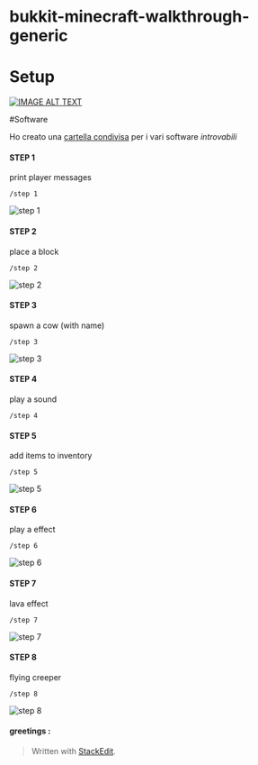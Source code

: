 bukkit-minecraft-walkthrough-generic
===============================

# Setup

[![IMAGE ALT TEXT](https://i.ytimg.com/vi/ar12rW8u-LI/mqdefault.jpg)](https://youtu.be/ar12rW8u-LI "workspace workshop minecraft bukkit plugin")

#Software

Ho creato una  [<i class="icon-provider-gdrive"></i> cartella condivisa](https://drive.google.com/folderview?id=0B8RdxDctSx8OQkpSVy1PNFZOa00&usp=sharing) per i vari software *introvabili* 

#### STEP 1

print player messages

	/step 1

![step 1](http://toto-castaldi.github.io/cdn/images/bukkit-walkthrough-messages.png "step 1")

#### STEP 2

place a block

	/step 2

![step 2](http://toto-castaldi.github.io/cdn/images/bukkit-walkthrough-a-block.png "step 2")

#### STEP 3

spawn a cow (with name)

	/step 3

![step 3](http://toto-castaldi.github.io/cdn/images/bukkit-walkthrough-spawn-a-named-cow.png "step 3")

#### STEP 4

play a sound

	/step 4

#### STEP 5

add items to inventory

	/step 5

![step 5](http://toto-castaldi.github.io/cdn/images/bukkit-walkthrough-add-to-inventory.png "step 5")

#### STEP 6

play a effect

	/step 6

![step 6](http://toto-castaldi.github.io/cdn/images/bukkit-walkthrough-play-effect.png "step 6")

#### STEP 7

lava effect

	/step 7

![step 7](http://toto-castaldi.github.io/cdn/images/bukkit-walkthrough-lava-effect.png "step 7")

#### STEP 8

flying creeper

	/step 8

![step 8](http://toto-castaldi.github.io/cdn/images/bukkit-walkthrough-flying-creeper.png "step 8")

#### greetings :

> Written with [StackEdit](https://stackedit.io/).